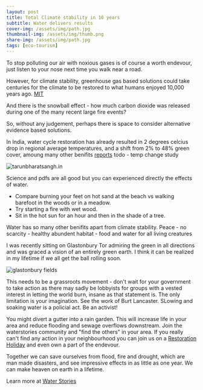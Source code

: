 ```yaml
---
layout: post
title: Total Climate stability in 10 years
subtitle: Water delivers results
cover-img: /assets/img/path.jpg
thumbnail-img: /assets/img/thumb.png
share-img: /assets/img/path.jpg
tags: [eco-tourism]
---
```


To stop polluting our air with noxious gases is of course a worth endevour, just listen to your nose next time you walk near a road.

However, for climate stability, greenhouse gas based solutions could take centuries for the climate to be restored to what humans enjoyed 10,000 years ago.  [MIT](https://climate.mit.edu/ask-mit/how-long-will-it-take-temperatures-stop-rising-or-return-normal-if-we-stop-emitting)

And there is the snowball effect - how much carbon dioxide was released during one of the many recent large fire events?

So, without any judgement, perhaps there is space to consider alternative evidence based solutions.

In India, water cycle restoration has already resulted in 2 degrees celcius drop in regional average temperatures, and a shift from 2% to 48% green cover, amoung many other benifits [reports](https://tarunbharatsangh.in/impact/#Report) todo - temp change study

![tarunbharatsangh.in](https://tarunbharatsangh.in/wp-content/uploads/2023/03/Water-Conservation-38.jpg.webp)

Science and pdfs are all good but you can experienced directly the effects of water.
- Compare burning your feet on hot sand at the beach vs walking barefoot in the woods or in a meadow.
- Try starting a fire with wet wood.
- Sit in the hot sun for an hour and then in the shade of a tree.

Water has so many other benifits apart from climate stability. Peace - no scarcity - healthy abundent habitat - food and water for all living creatures

I was recently sitting on Glastonbury Tor admiring the green in all directions and was graced a vision of an entirely green earth.
I think it can be realized in my lifetime if we all get the ball rolling soon.

![glastonbury fields](https://checkdam.org/assets/img/glastonbury.jpeg)

This needs to be a grassroots movement - don't wait for your government to take action as there may sadly be lobbyists for groups with a vested interest in letting the world burn, insane as that statement is.
The only limitation is your imagination. See the work of Burt Lancaster. SLowing and soaking water is a policial act. Be an activist!

You might divert a gutter into a rain garden. This will increase life in your area and reduce flooding and sewage overflows downstream.
Join the waterstories community and "find the others" in your area.
If you really can't find any action in your neighbourhood you can join us on a [Restoration Holiday](https://checkdam.org/2025-02-26-fiona-restoration-holidays/) and even own a part of the endevour.

Together we can save ourselves from flood, fire and drought, which are man made disasters, and see impressive effects in as little as one year. We can make heaven on earth in a lifetime.

Learn more at [Water Stories](https://www.waterstories.com)
